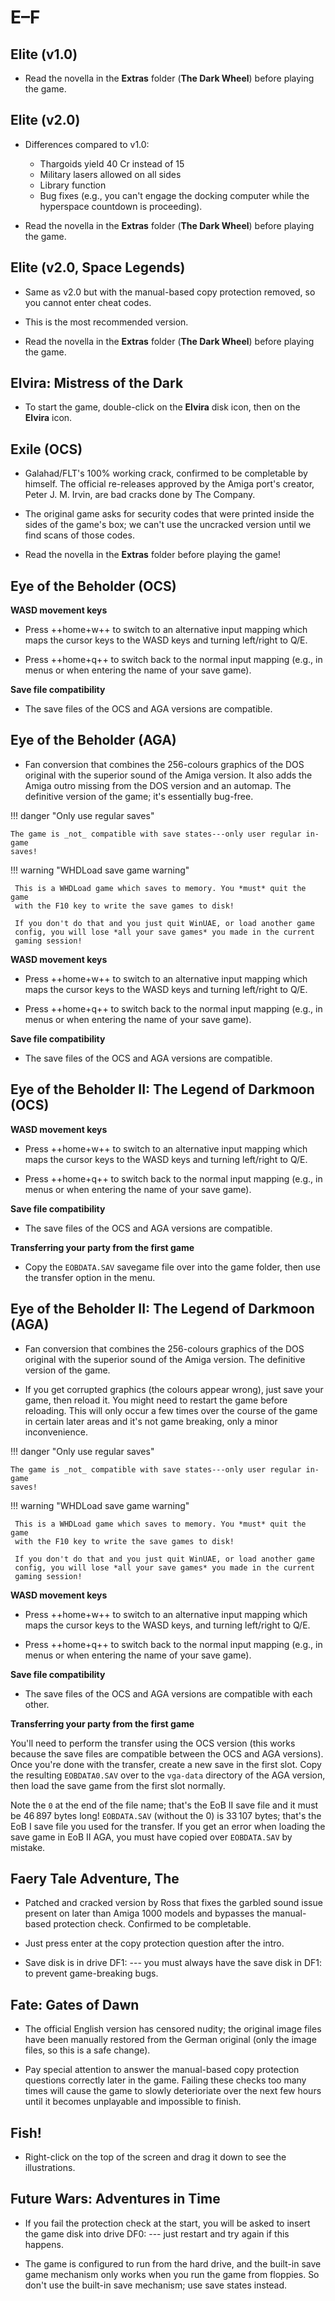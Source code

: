 # E–F

## Elite (v1.0)

- Read the novella in the **Extras** folder (**The Dark Wheel**) before
  playing the game.

## Elite (v2.0)

- Differences compared to v1.0:
    - Thargoids yield 40 Cr instead of 15
    - Military lasers allowed on all sides
    - Library function
    - Bug fixes (e.g., you can't engage the docking computer while the
      hyperspace countdown is proceeding).

- Read the novella in the **Extras** folder (**The Dark Wheel**) before
  playing the game.



## Elite (v2.0, Space Legends)

- Same as v2.0 but with the manual-based copy protection removed, so you
  cannot enter cheat codes.

- This is the most recommended version.

- Read the novella in the **Extras** folder (**The Dark Wheel**) before
  playing the game.


## Elvira: Mistress of the Dark

- To start the game, double-click on the **Elvira** disk icon, then on
  the **Elvira** icon.


## Exile (OCS)

- Galahad/FLT's 100% working crack, confirmed to be completable by himself.
  The official re-releases approved by the Amiga port's creator, Peter J. M.
  Irvin, are bad cracks done by The Company.

- The original game asks for security codes that were printed inside
  the sides of the game's box; we can't use the uncracked version until we
  find scans of those codes.

- Read the novella in the **Extras** folder before playing the game!


## Eye of the Beholder (OCS)

**WASD movement keys**

- Press ++home+w++ to switch to an alternative input mapping which maps the
  cursor keys to the WASD keys and turning left/right to Q/E.

- Press ++home+q++ to switch back to the normal input mapping (e.g., in menus
  or when entering the name of your save game).


**Save file compatibility**

- The save files of the OCS and AGA versions are compatible.


## Eye of the Beholder (AGA)

- Fan conversion that combines the 256-colours graphics of the DOS original
  with the superior sound of the Amiga version. It also adds the Amiga outro
  missing from the DOS version and an automap. The definitive version of the
  game; it's essentially bug-free.

!!! danger "Only use regular saves"

    The game is _not_ compatible with save states---only user regular in-game
    saves!

!!! warning "WHDLoad save game warning"

     This is a WHDLoad game which saves to memory. You *must* quit the game
     with the F10 key to write the save games to disk!

     If you don't do that and you just quit WinUAE, or load another game
     config, you will lose *all your save games* you made in the current
     gaming session!


**WASD movement keys**

- Press ++home+w++ to switch to an alternative input mapping which maps the
  cursor keys to the WASD keys and turning left/right to Q/E.

- Press ++home+q++ to switch back to the normal input mapping (e.g., in menus
  or when entering the name of your save game).


**Save file compatibility**

- The save files of the OCS and AGA versions are compatible.


## Eye of the Beholder II: The Legend of Darkmoon (OCS)

**WASD movement keys**

- Press ++home+w++ to switch to an alternative input mapping which maps the
  cursor keys to the WASD keys and turning left/right to Q/E.

- Press ++home+q++ to switch back to the normal input mapping (e.g., in menus
  or when entering the name of your save game).


**Save file compatibility**

- The save files of the OCS and AGA versions are compatible.


**Transferring your party from the first game**

- Copy the `EOBDATA.SAV` savegame file over into the game folder, then use the
  transfer option in the menu.


## Eye of the Beholder II: The Legend of Darkmoon (AGA)

- Fan conversion that combines the 256-colours graphics of the DOS original
  with the superior sound of the Amiga version. The definitive version of the
  game.

- If you get corrupted graphics (the colours appear wrong), just save your
  game, then reload it. You might need to restart the game before reloading.
  This will only occur a few times over the course of the game in certain
  later areas and it's not game breaking, only a minor inconvenience.

!!! danger "Only use regular saves"

    The game is _not_ compatible with save states---only user regular in-game
    saves!

!!! warning "WHDLoad save game warning"

     This is a WHDLoad game which saves to memory. You *must* quit the game
     with the F10 key to write the save games to disk!

     If you don't do that and you just quit WinUAE, or load another game
     config, you will lose *all your save games* you made in the current
     gaming session!

**WASD movement keys**

- Press ++home+w++ to switch to an alternative input mapping which maps the
  cursor keys to the WASD keys, and turning left/right to Q/E.

- Press ++home+q++ to switch back to the normal input mapping (e.g., in menus
  or when entering the name of your save game).


**Save file compatibility**

- The save files of the OCS and AGA versions are compatible with each other.


**Transferring your party from the first game**

You'll need to perform the transfer using the OCS version (this works because
the save files are compatible between the OCS and AGA versions). Once you're
done with the transfer, create a new save in the first slot. Copy the
resulting `EOBDATA0.SAV` over to the `vga-data` directory of the AGA version,
then load the save game from the first slot normally.

Note the `0` at the end of the file name; that's the EoB II save file and it
must be 46&thinsp;897 bytes long! `EOBDATA.SAV` (without the 0) is
33&thinsp;107 bytes; that's the EoB I save file you used for the transfer. If
you get an error when loading the save game in EoB II AGA, you must have
copied over `EOBDATA.SAV` by mistake.


## Faery Tale Adventure, The

- Patched and cracked version by Ross that fixes the garbled sound issue
  present on later than Amiga 1000 models and bypasses the manual-based
  protection check. Confirmed to be completable.

- Just press enter at the copy protection question after the intro.

- Save disk is in drive DF1: --- you must always have the save disk in DF1:
  to prevent game-breaking bugs.


## Fate: Gates of Dawn

- The official English version has censored nudity; the
  original image files have been manually restored from the German original
  (only the image files, so this is a safe change).

- Pay special attention to answer the manual-based copy protection questions
  correctly later in the game. Failing these checks too many times will cause
  the game to slowly deterioriate over the next few hours until it becomes
  unplayable and impossible to finish.


## Fish!

- Right-click on the top of the screen and drag it down to see the
  illustrations.


## Future Wars: Adventures in Time

- If you fail the protection check at the start, you will be asked to insert
  the game disk into drive DF0: --- just restart and try again if this happens.

- The game is configured to run from the hard drive, and the built-in save
  game mechanism only works when you run the game from floppies. So don't use
  the built-in save mechanism; use save states instead.
